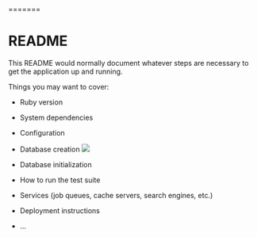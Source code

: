 =======

# README

This README would normally document whatever steps are necessary to get the
application up and running.

Things you may want to cover:

- Ruby version

- System dependencies

- Configuration

- Database creation
[![](https://mermaid.ink/img/pako:eNqFU11vgjAU_SvNfRYDKhj7ZhzzRceiLssWEtNBVTKgpJSoA_77ypeiuOw-3dxz7jm3t20KDnMpYKD8ySN7TgI7RDLe1uYKZZmisBS9WusNwuhA4i62MqezAuSUOKILz6zl0nwpCA4LAhrWlFKxQ7kYtOHG4AI2_L_wZ2uxsN5RzhQly6phMNox32fHlnoBy-7NdH6jPd2Yc2v10YjfwaVYWuVFxIJ74R6FJKCdIg2I53eqEYnjI-PuFfBCQfeUI878WiRvjdk1E57wW26CnoTcrRRpdltxiUjiRvuBWXFb8dZhSdNVm1bb7LqWDeTLp1txjm7nvOwsvZvqupb89ua68g8OUNfLR3Nn_M9JoAcB5XL9rnzWpZcN4kDlMIBl6hL-bYMdFjySCLY-hw5gwRPagyRyiaD1RwC8I34sqxEJAadwAjwc6v3JQFPHhqFpw7Gq9-AMWNFGfbWIwcSY6MZIV_W8Bz-MSQmtbP8s81qOup5gfFl9u_L35b8qXgyZ?type=png)](https://mermaid.live/edit#pako:eNqFU11vgjAU_SvNfRYDKhj7ZhzzRceiLssWEtNBVTKgpJSoA_77ypeiuOw-3dxz7jm3t20KDnMpYKD8ySN7TgI7RDLe1uYKZZmisBS9WusNwuhA4i62MqezAuSUOKILz6zl0nwpCA4LAhrWlFKxQ7kYtOHG4AI2_L_wZ2uxsN5RzhQly6phMNox32fHlnoBy-7NdH6jPd2Yc2v10YjfwaVYWuVFxIJ74R6FJKCdIg2I53eqEYnjI-PuFfBCQfeUI878WiRvjdk1E57wW26CnoTcrRRpdltxiUjiRvuBWXFb8dZhSdNVm1bb7LqWDeTLp1txjm7nvOwsvZvqupb89ua68g8OUNfLR3Nn_M9JoAcB5XL9rnzWpZcN4kDlMIBl6hL-bYMdFjySCLY-hw5gwRPagyRyiaD1RwC8I34sqxEJAadwAjwc6v3JQFPHhqFpw7Gq9-AMWNFGfbWIwcSY6MZIV_W8Bz-MSQmtbP8s81qOup5gfFl9u_L35b8qXgyZ)
- Database initialization

- How to run the test suite

- Services (job queues, cache servers, search engines, etc.)

- Deployment instructions

- ...
